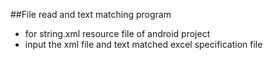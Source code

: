 ##File read and text matching program

- for string.xml resource file of android project
- input the xml file and text matched excel specification file
